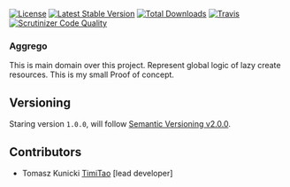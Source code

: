 [![License](https://poser.pugx.org/aggrego/domain/license.svg)](https://packagist.org/packages/aggrego/domain)
[![Latest Stable Version](https://poser.pugx.org/aggrego/domain/v/stable.svg)](https://packagist.org/packages/aggrego/domain)
[![Total Downloads](https://poser.pugx.org/aggrego/domain/downloads.svg)](https://packagist.org/packages/aggrego/domain)
[![Travis](https://travis-ci.org/Aggrego/Domain.svg?branch=master)](https://travis-ci.org/Aggrego/Domain/builds)
[![Scrutinizer Code Quality](https://scrutinizer-ci.com/g/aggrego/domain/badges/quality-score.png?b=master)](https://scrutinizer-ci.com/g/aggrego/domain/?branch=master)

### Aggrego

This is main domain over this project.
Represent global logic of lazy create resources.
This is my small Proof of concept.

## Versioning
 
Staring version ``1.0.0``, will follow [Semantic Versioning v2.0.0](http://semver.org/spec/v2.0.0.html).

## Contributors

* Tomasz Kunicki [TimiTao](http://github.com/timiTao) [lead developer]